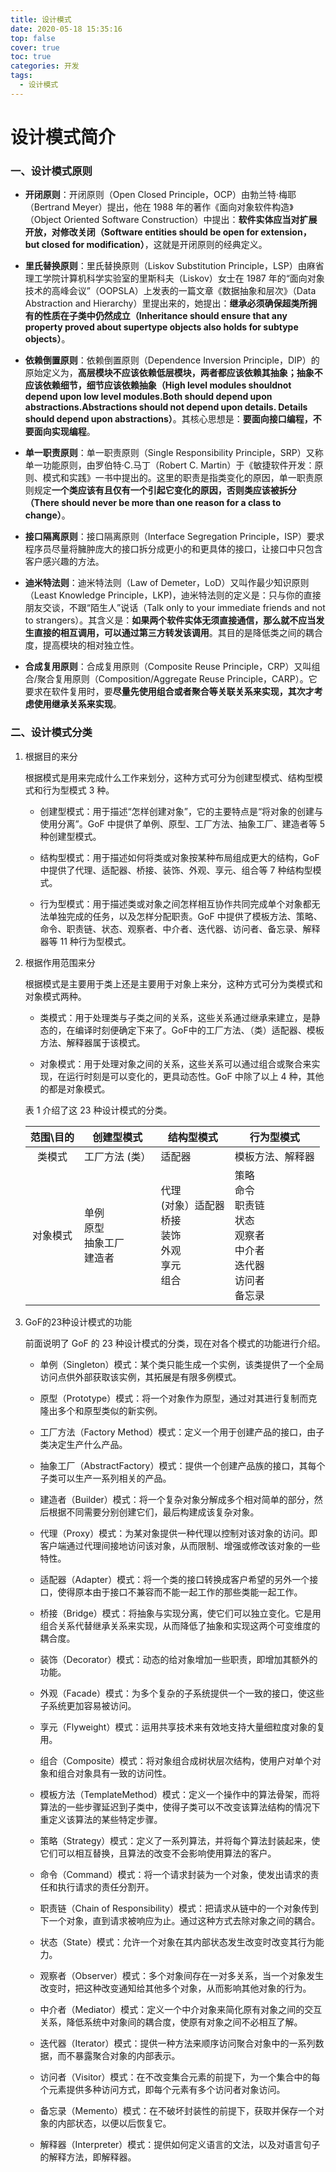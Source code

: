 ```yaml
---
title: 设计模式
date: 2020-05-18 15:35:16
top: false
cover: true
toc: true
categories: 开发
tags: 
  - 设计模式 
---
```


# 设计模式简介

### 一、设计模式原则

- **开闭原则**：开闭原则（Open Closed Principle，OCP）由勃兰特·梅耶（Bertrand Meyer）提出，他在 1988 年的著作《面向对象软件构造》（Object Oriented Software Construction）中提出：**软件实体应当对扩展开放，对修改关闭（Software entities should be open for extension，but closed for modification）**，这就是开闭原则的经典定义。

- **里氏替换原则**：里氏替换原则（Liskov Substitution Principle，LSP）由麻省理工学院计算机科学实验室的里斯科夫（Liskov）女士在 1987 年的“面向对象技术的高峰会议”（OOPSLA）上发表的一篇文章《数据抽象和层次》（Data Abstraction and Hierarchy）里提出来的，她提出：**继承必须确保超类所拥有的性质在子类中仍然成立（Inheritance should ensure that any property proved about supertype objects also holds for subtype objects）**。

- **依赖倒置原则**：依赖倒置原则（Dependence Inversion Principle，DIP）的原始定义为，**高层模块不应该依赖低层模块，两者都应该依赖其抽象；抽象不应该依赖细节，细节应该依赖抽象（High level modules shouldnot depend upon low level modules.Both should depend upon abstractions.Abstractions should not depend upon details. Details should depend upon abstractions）**。其核心思想是：**要面向接口编程，不要面向实现编程**。

- **单一职责原则**：单一职责原则（Single Responsibility Principle，SRP）又称单一功能原则，由罗伯特·C.马丁（Robert C. Martin）于《敏捷软件开发：原则、模式和实践》一书中提出的。这里的职责是指类变化的原因，单一职责原则规定**一个类应该有且仅有一个引起它变化的原因，否则类应该被拆分（There should never be more than one reason for a class to change）**。

- **接口隔离原则**：接口隔离原则（Interface Segregation Principle，ISP）要求程序员尽量将臃肿庞大的接口拆分成更小的和更具体的接口，让接口中只包含客户感兴趣的方法。

- **迪米特法则**：迪米特法则（Law of Demeter，LoD）又叫作最少知识原则（Least Knowledge Principle，LKP)，迪米特法则的定义是：只与你的直接朋友交谈，不跟“陌生人”说话（Talk only to your immediate friends and not to strangers）。其含义是：**如果两个软件实体无须直接通信，那么就不应当发生直接的相互调用，可以通过第三方转发该调用**。其目的是降低类之间的耦合度，提高模块的相对独立性。

- **合成复用原则**：合成复用原则（Composite Reuse Principle，CRP）又叫组合/聚合复用原则（Composition/Aggregate Reuse Principle，CARP）。它要求在软件复用时，要**尽量先使用组合或者聚合等关联关系来实现，其次才考虑使用继承关系来实现**。

### 二、设计模式分类

1. 根据目的来分

    根据模式是用来完成什么工作来划分，这种方式可分为创建型模式、结构型模式和行为型模式 3 种。

    - 创建型模式：用于描述“怎样创建对象”，它的主要特点是“将对象的创建与使用分离”。GoF 中提供了单例、原型、工厂方法、抽象工厂、建造者等 5 种创建型模式。

    - 结构型模式：用于描述如何将类或对象按某种布局组成更大的结构，GoF 中提供了代理、适配器、桥接、装饰、外观、享元、组合等 7 种结构型模式。

    - 行为型模式：用于描述类或对象之间怎样相互协作共同完成单个对象都无法单独完成的任务，以及怎样分配职责。GoF 中提供了模板方法、策略、命令、职责链、状态、观察者、中介者、迭代器、访问者、备忘录、解释器等 11 种行为型模式。

2. 根据作用范围来分

    根据模式是主要用于类上还是主要用于对象上来分，这种方式可分为类模式和对象模式两种。

    - 类模式：用于处理类与子类之间的关系，这些关系通过继承来建立，是静态的，在编译时刻便确定下来了。GoF中的工厂方法、（类）适配器、模板方法、解释器属于该模式。

    - 对象模式：用于处理对象之间的关系，这些关系可以通过组合或聚合来实现，在运行时刻是可以变化的，更具动态性。GoF 中除了以上 4 种，其他的都是对象模式。

    表 1 介绍了这 23 种设计模式的分类。

    | 范围\目的 | 创建型模式 | 结构型模式 | 行为型模式 |
    | :-: | - | - | - |
    | 类模式 | 工厂方法	(类） | 适配器 | 模板方法、解释器 |
    | 对象模式 | 单例</br>原型</br>抽象工厂</br>建造者 | 代理</br>(对象）适配器</br>桥接</br>装饰</br>外观</br>享元</br>组合	| 策略</br>命令</br>职责链</br>状态</br>观察者</br>中介者</br>迭代器</br>访问者</br>备忘录 |

3. GoF的23种设计模式的功能

    前面说明了 GoF 的 23 种设计模式的分类，现在对各个模式的功能进行介绍。

    - 单例（Singleton）模式：某个类只能生成一个实例，该类提供了一个全局访问点供外部获取该实例，其拓展是有限多例模式。

    - 原型（Prototype）模式：将一个对象作为原型，通过对其进行复制而克隆出多个和原型类似的新实例。

    - 工厂方法（Factory Method）模式：定义一个用于创建产品的接口，由子类决定生产什么产品。

    - 抽象工厂（AbstractFactory）模式：提供一个创建产品族的接口，其每个子类可以生产一系列相关的产品。

    - 建造者（Builder）模式：将一个复杂对象分解成多个相对简单的部分，然后根据不同需要分别创建它们，最后构建成该复杂对象。

    - 代理（Proxy）模式：为某对象提供一种代理以控制对该对象的访问。即客户端通过代理间接地访问该对象，从而限制、增强或修改该对象的一些特性。

    - 适配器（Adapter）模式：将一个类的接口转换成客户希望的另外一个接口，使得原本由于接口不兼容而不能一起工作的那些类能一起工作。

    - 桥接（Bridge）模式：将抽象与实现分离，使它们可以独立变化。它是用组合关系代替继承关系来实现，从而降低了抽象和实现这两个可变维度的耦合度。

    - 装饰（Decorator）模式：动态的给对象增加一些职责，即增加其额外的功能。

    - 外观（Facade）模式：为多个复杂的子系统提供一个一致的接口，使这些子系统更加容易被访问。

    - 享元（Flyweight）模式：运用共享技术来有效地支持大量细粒度对象的复用。

    - 组合（Composite）模式：将对象组合成树状层次结构，使用户对单个对象和组合对象具有一致的访问性。

    - 模板方法（TemplateMethod）模式：定义一个操作中的算法骨架，而将算法的一些步骤延迟到子类中，使得子类可以不改变该算法结构的情况下重定义该算法的某些特定步骤。

    - 策略（Strategy）模式：定义了一系列算法，并将每个算法封装起来，使它们可以相互替换，且算法的改变不会影响使用算法的客户。

    - 命令（Command）模式：将一个请求封装为一个对象，使发出请求的责任和执行请求的责任分割开。

    - 职责链（Chain of Responsibility）模式：把请求从链中的一个对象传到下一个对象，直到请求被响应为止。通过这种方式去除对象之间的耦合。

    - 状态（State）模式：允许一个对象在其内部状态发生改变时改变其行为能力。

    - 观察者（Observer）模式：多个对象间存在一对多关系，当一个对象发生改变时，把这种改变通知给其他多个对象，从而影响其他对象的行为。

    - 中介者（Mediator）模式：定义一个中介对象来简化原有对象之间的交互关系，降低系统中对象间的耦合度，使原有对象之间不必相互了解。

    - 迭代器（Iterator）模式：提供一种方法来顺序访问聚合对象中的一系列数据，而不暴露聚合对象的内部表示。

    - 访问者（Visitor）模式：在不改变集合元素的前提下，为一个集合中的每个元素提供多种访问方式，即每个元素有多个访问者对象访问。

    - 备忘录（Memento）模式：在不破坏封装性的前提下，获取并保存一个对象的内部状态，以便以后恢复它。

    - 解释器（Interpreter）模式：提供如何定义语言的文法，以及对语言句子的解释方法，即解释器。